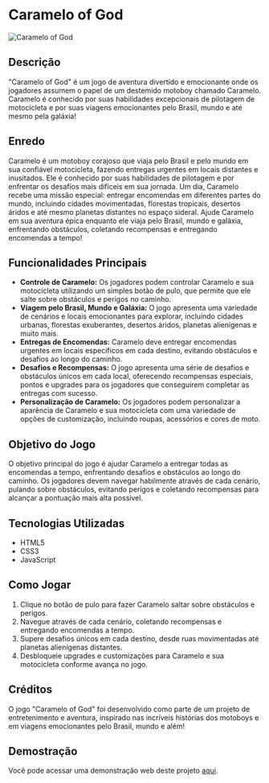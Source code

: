# Caramelo of God

![Caramelo of God](caramelo_of_god.png)

## Descrição

"Caramelo of God" é um jogo de aventura divertido e emocionante onde os jogadores assumem o papel de um destemido motoboy chamado Caramelo. Caramelo é conhecido por suas habilidades excepcionais de pilotagem de motocicleta e por suas viagens emocionantes pelo Brasil, mundo e até mesmo pela galáxia!

## Enredo

Caramelo é um motoboy corajoso que viaja pelo Brasil e pelo mundo em sua confiável motocicleta, fazendo entregas urgentes em locais distantes e inusitados. Ele é conhecido por suas habilidades de pilotagem e por enfrentar os desafios mais difíceis em sua jornada. Um dia, Caramelo recebe uma missão especial: entregar encomendas em diferentes partes do mundo, incluindo cidades movimentadas, florestas tropicais, desertos áridos e até mesmo planetas distantes no espaço sideral. Ajude Caramelo em sua aventura épica enquanto ele viaja pelo Brasil, mundo e galáxia, enfrentando obstáculos, coletando recompensas e entregando encomendas a tempo!

## Funcionalidades Principais

- **Controle de Caramelo:** Os jogadores podem controlar Caramelo e sua motocicleta utilizando um simples botão de pulo, que permite que ele salte sobre obstáculos e perigos no caminho.
- **Viagem pelo Brasil, Mundo e Galáxia:** O jogo apresenta uma variedade de cenários e locais emocionantes para explorar, incluindo cidades urbanas, florestas exuberantes, desertos áridos, planetas alienígenas e muito mais.
- **Entregas de Encomendas:** Caramelo deve entregar encomendas urgentes em locais específicos em cada destino, evitando obstáculos e desafios ao longo do caminho.
- **Desafios e Recompensas:** O jogo apresenta uma série de desafios e obstáculos únicos em cada local, oferecendo recompensas especiais, pontos e upgrades para os jogadores que conseguirem completar as entregas com sucesso.
- **Personalização de Caramelo:** Os jogadores podem personalizar a aparência de Caramelo e sua motocicleta com uma variedade de opções de customização, incluindo roupas, acessórios e cores de moto.

## Objetivo do Jogo

O objetivo principal do jogo é ajudar Caramelo a entregar todas as encomendas a tempo, enfrentando desafios e obstáculos ao longo do caminho. Os jogadores devem navegar habilmente através de cada cenário, pulando sobre obstáculos, evitando perigos e coletando recompensas para alcançar a pontuação mais alta possível.

## Tecnologias Utilizadas

- HTML5
- CSS3
- JavaScript

## Como Jogar

1. Clique no botão de pulo para fazer Caramelo saltar sobre obstáculos e perigos.
2. Navegue através de cada cenário, coletando recompensas e entregando encomendas a tempo.
3. Supere desafios únicos em cada destino, desde ruas movimentadas até planetas alienígenas distantes.
4. Desbloqueie upgrades e customizações para Caramelo e sua motocicleta conforme avança no jogo.

## Créditos

O jogo "Caramelo of God" foi desenvolvido como parte de um projeto de entretenimento e aventura, inspirado nas incríveis histórias dos motoboys e em viagens emocionantes pelo Brasil, mundo e além!

## Demostração

Você pode acessar uma demonstração web deste projeto [aqui](https://Cesar-AMS.github.io/caramelo_of_god).

